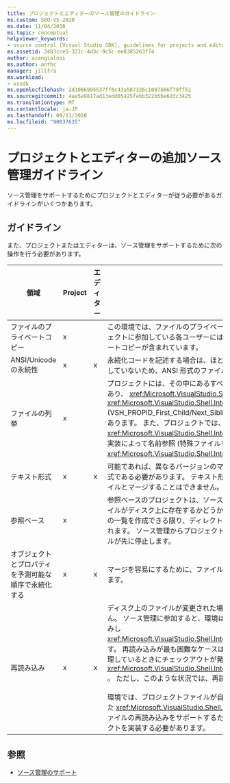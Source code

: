 ```yaml
---
title: プロジェクトとエディターのソース管理のガイドライン
ms.custom: SEO-VS-2020
ms.date: 11/04/2016
ms.topic: conceptual
helpviewer_keywords:
- source control [Visual Studio SDK], guidelines for projects and editors
ms.assetid: 2483cce5-321c-4d3c-9c5c-ee8385263f74
author: acangialosi
ms.author: anthc
manager: jillfra
ms.workload:
- vssdk
ms.openlocfilehash: 2d1066995537ff6c43a587326c1087b66f79ff52
ms.sourcegitcommit: 4ae5e9817ad13edd05425febb322b5be6d3c3425
ms.translationtype: MT
ms.contentlocale: ja-JP
ms.lasthandoff: 09/11/2020
ms.locfileid: "90037635"
---
```

# <a name="additional-source-control-guidelines-for-projects-and-editors"></a>プロジェクトとエディターの追加ソース管理ガイドライン
ソース管理をサポートするためにプロジェクトとエディターが従う必要があるガイドラインがいくつかあります。

## <a name="guidelines"></a>ガイドライン
 また、プロジェクトまたはエディターは、ソース管理をサポートするために次の操作を行う必要があります。

|領域|Project|エディター|詳細|
|----------|-------------|------------|-------------|
|ファイルのプライベートコピー|x||この環境では、ファイルのプライベートコピーがサポートされています。 つまり、プロジェクトに参加している各ユーザーには、そのプロジェクト内のファイルの独自のプライベートコピーが含まれています。|
|ANSI/Unicode の永続性|x|x|永続化コードを記述する場合は、ほとんどのソース管理プログラムが Unicode をサポートしていないため、ANSI 形式のファイルを保持します。|
|ファイルの列挙|x||プロジェクトには、その中にあるすべてのファイルの特定のリストが含まれている必要があり、 <xref:Microsoft.VisualStudio.Shell.Interop.IVsSccProject2> または <xref:Microsoft.VisualStudio.Shell.Interop.IVsHierarchy.GetProperty%2A> (VSH_PROPID_First_Child/Next_Sibling) を使用してファイルの一覧を列挙できる必要があります。 また、プロジェクトでは、実装を通じて項目名 <xref:Microsoft.VisualStudio.Shell.Interop.IVsProject.GetMkDocument%2A> を公開し、実装によって名前参照 (特殊ファイルを含む) をサポートする必要があり <xref:Microsoft.VisualStudio.Shell.Interop.IVsProject.IsDocumentInProject%2A> ます。|
|テキスト形式|x|x|可能であれば、異なるバージョンのマージをサポートするために、ファイルはテキスト形式である必要があります。 テキスト形式ではないファイルは、後で他のバージョンのファイルとマージすることはできません。 推奨されるテキスト形式は XML です。|
|参照ベース|x||参照ベースのプロジェクトは、ソース管理で簡単にサポートされています。 ただし、ファイルがディスク上に存在するかどうかに関係なく、プロジェクトが必要に応じてファイルの一覧を作成できる限り、ディレクトリベースのプロジェクトもソース管理でサポートされます。 ソース管理からプロジェクトを開くと、そのファイルの前にプロジェクトファイルが先に停止します。|
|オブジェクトとプロパティを予測可能な順序で永続化する|x|x|マージを容易にするために、ファイルをアルファベット順などの予測可能な順序で保存します。|
|再読み込み|x|x|ディスク上のファイルが変更された場合、エディターは再読み込みできなければなりません。 ソース管理に参加すると、環境はの実装を呼び出すことによって、データを再読み込みし <xref:Microsoft.VisualStudio.Shell.Interop.IVsPersistDocData2.ReloadDocData%2A> ます。 再読み込みが最も困難なケースは、IVsQueryEditQuerySave:: を呼び出し、情報を処理しているときにチェックアウトが発生した場合です <xref:Microsoft.VisualStudio.Shell.Interop.IVsQueryEditQuerySave2.QueryEditFiles%2A> 。 ただし、このような状況では、再読み込みコードを実行できる必要があります。<br /><br /> 環境では、プロジェクトファイルが自動的に再読み込みされます。 ただし、入れ子になった <xref:Microsoft.VisualStudio.Shell.Interop.IVsPersistHierarchyItem2> プロジェクトファイルの再読み込みをサポートするために、入れ子になった階層がある場合は、プロジェクトを実装する必要があります。|

## <a name="see-also"></a>参照
- [ソース管理のサポート](../../extensibility/internals/supporting-source-control.md)

